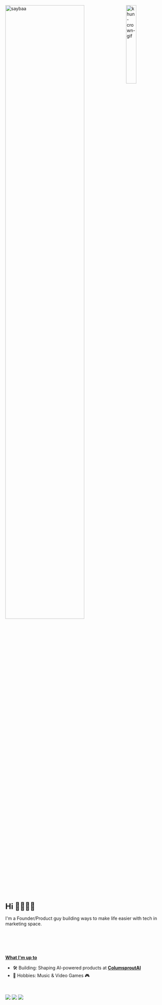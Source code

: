 <div align="left">
  <!-- Right-aligned image (25% width) -->
  <img 
    src="https://ik.imagekit.io/meghav/tenor.gif?updatedAt=1740747047610" 
    width="25%" 
    align="right"
    alt="khun-crown-gif"
  />

  <!-- Second image (non-floated) -->
  <img 
    src="https://ik.imagekit.io/meghav/tenor%20(1)%20(1)%20(1).gif?updatedAt=1740706312850"
    width="70%"
    alt="saybaa"
  />

  <br><br>

  <!-- Custom heading (to avoid GitHub’s default underline) -->
  <p style="font-size: 1.5rem; font-weight: bold; margin: 0;">
    <strong>Hi 🧊🧊🧊🧊</strong>
  </p>

  <p>
    I'm a Founder/Product guy building ways to make life easier with tech in marketing space.
  </p>
  <br><br>
  <p style="margin-top: 40px;"><strong><u>What I'm up to</u></strong></p>
  <ul>
    <li>🛠 Building: Shaping AI-powered products at <a href="https://columsprout.ai"><strong>ColumsproutAI</strong></a></li>
    <li>🎵 Hobbies: Music &amp; Video Games 🎮</li>
  </ul>

  <br>

  <!-- Social & Contact Badges -->
  [![](https://img.shields.io/badge/linkedin-0a66c2)](https://www.linkedin.com/in/meghav-verma/)
  [![](https://img.shields.io/badge/discord-6364ff)](https://discordapp.com/users/410056036549001226)
  [![](https://img.shields.io/badge/email-meghav@columsprout.ai-black)](mailto:meghav@columsprout.ai)
</div>
